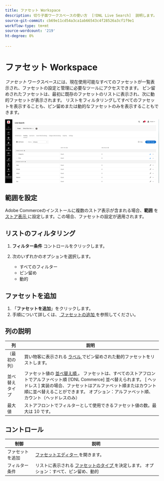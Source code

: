 ```yaml
---
title: ファセット Workspace
description: 切り子面ワークスペースの使い方  [!DNL Live Search]  説明します。
source-git-commit: cb69e11cd54a3ca1ab66543c4f28526a3cf1f9e1
workflow-type: tm+mt
source-wordcount: '219'
ht-degree: 0%

---
```


# ファセット Workspace

*ファセット* ワークスペースには、現在使用可能なすべてのファセットが一覧表示され、ファセットの設定と管理に必要なツールにアクセスできます。 ピン留めされたファセットは、最初に既存のファセットのリストに表示され、次に動的ファセットが表示されます。 リストをフィルタリングしてすべてのファセットを表示することも、ピン留めまたは動的なファセットのみを表示することもできます。

![ 切り子面ワークスペース ](assets/faceting-workspace.png)

## 範囲を設定

Adobe Commerceのインストールに複数のストア表示が含まれる場合、**範囲** を [ ストア表示 ](https://experienceleague.adobe.com/docs/commerce-admin/start/setup/websites-stores-views.html#scope-settings) に設定します。この場合、ファセットの設定が適用されます。

## リストのフィルタリング

1. **フィルター条件** コントロールをクリックします。
1. 次のいずれかのオプションを選択します。

   * すべてのフィルター
   * ピン留め
   * 動的

## ファセットを追加

1. 「**ファセットを追加**」をクリックします。
1. 手順について詳しくは、[ ファセットの追加 ](facets-add.md) を参照してください。

## 列の説明

| 列 | 説明 |
|--- |--- |
| （最初の列） | 買い物客に表示される [ ラベル ](facets-type.md) でピン留めされた動的ファセットをリストします。 |
| 並べ替えタイプ | ファセット値の [ 並べ替え順 ](facets-type.md)。 ファセットは、すべてのストアフロントでアルファベット順 [!DNL Commerce] 並べ替えられます。 [ ヘッドレス ] 実装の場合、ファセットはアルファベット順またはカウント順に並べ替えることができます。 オプション：アルファベット順、カウント（ヘッドレスのみ） |
| 最大値 | ストアフロントでフィルターとして使用できるファセット値の数。最大は 10 です。 |

## コントロール

| 制御 | 説明 |
|--- |--- |
| ファセットを追加 | [ ファセットエディター ](facets-add.md) を開きます。 |
| フィルター条件 | リストに表示される [ ファセットのタイプ ](facets-type.md) を決定します。 オプション：すべて、ピン留め、動的 |
